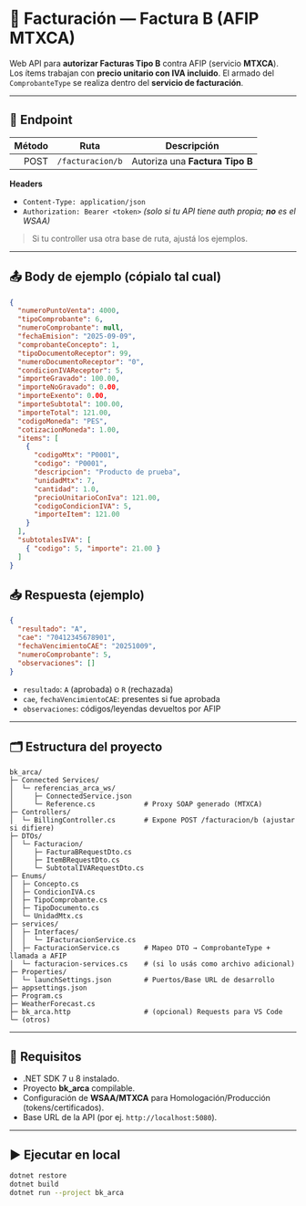 # 📄 Facturación — **Factura B** (AFIP MTXCA)

Web API para **autorizar Facturas Tipo B** contra AFIP (servicio **MTXCA**).  
Los ítems trabajan con **precio unitario con IVA incluido**. El armado del `ComprobanteType` se realiza dentro del **servicio de facturación**.

---

## 🚀 Endpoint

| Método | Ruta             | Descripción                       |
|-------:|------------------|-----------------------------------|
|  POST  | `/facturacion/b` | Autoriza una **Factura Tipo B**   |

**Headers**
- `Content-Type: application/json`  
- `Authorization: Bearer <token>` *(solo si tu API tiene auth propia; **no** es el WSAA)*

> Si tu controller usa otra base de ruta, ajustá los ejemplos.

---

## 📤 Body de ejemplo (cópialo tal cual)

```json
{
  "numeroPuntoVenta": 4000,
  "tipoComprobante": 6,
  "numeroComprobante": null,
  "fechaEmision": "2025-09-09",
  "comprobanteConcepto": 1,
  "tipoDocumentoReceptor": 99,
  "numeroDocumentoReceptor": "0",
  "condicionIVAReceptor": 5,
  "importeGravado": 100.00,
  "importeNoGravado": 0.00,
  "importeExento": 0.00,
  "importeSubtotal": 100.00,
  "importeTotal": 121.00,
  "codigoMoneda": "PES",
  "cotizacionMoneda": 1.00,
  "items": [
    {
      "codigoMtx": "P0001",
      "codigo": "P0001",
      "descripcion": "Producto de prueba",
      "unidadMtx": 7,
      "cantidad": 1.0,
      "precioUnitarioConIva": 121.00,
      "codigoCondicionIVA": 5,
      "importeItem": 121.00
    }
  ],
  "subtotalesIVA": [
    { "codigo": 5, "importe": 21.00 }
  ]
}
```

## 📥 Respuesta (ejemplo)

```json
{
  "resultado": "A",
  "cae": "70412345678901",
  "fechaVencimientoCAE": "20251009",
  "numeroComprobante": 5,
  "observaciones": []
}
```

- `resultado`: `A` (aprobada) o `R` (rechazada)  
- `cae`, `fechaVencimientoCAE`: presentes si fue aprobada  
- `observaciones`: códigos/leyendas devueltos por AFIP

---

## 🗂️ Estructura del proyecto

```text
bk_arca/
├─ Connected Services/
│  └─ referencias_arca_ws/
│     ├─ ConnectedService.json
│     └─ Reference.cs            # Proxy SOAP generado (MTXCA)
├─ Controllers/
│  └─ BillingController.cs       # Expone POST /facturacion/b (ajustar si difiere)
├─ DTOs/
│  └─ Facturacion/
│     ├─ FacturaBRequestDto.cs
│     ├─ ItemBRequestDto.cs
│     └─ SubtotalIVARequestDto.cs
├─ Enums/
│  ├─ Concepto.cs
│  ├─ CondicionIVA.cs
│  ├─ TipoComprobante.cs
│  ├─ TipoDocumento.cs
│  └─ UnidadMtx.cs
├─ services/
│  ├─ Interfaces/
│  │  └─ IFacturacionService.cs
│  ├─ FacturacionService.cs      # Mapeo DTO → ComprobanteType + llamada a AFIP
│  └─ facturacion-services.cs    # (si lo usás como archivo adicional)
├─ Properties/
│  └─ launchSettings.json        # Puertos/Base URL de desarrollo
├─ appsettings.json
├─ Program.cs
├─ WeatherForecast.cs
├─ bk_arca.http                  # (opcional) Requests para VS Code
└─ (otros)
```

---


## 🚀 Requisitos

- .NET SDK 7 u 8 instalado.
- Proyecto **bk_arca** compilable.
- Configuración de **WSAA/MTXCA** para Homologación/Producción (tokens/certificados).
- Base URL de la API (por ej. `http://localhost:5080`).

---

## ▶️ Ejecutar en local

``` bash
dotnet restore
dotnet build
dotnet run --project bk_arca
```
